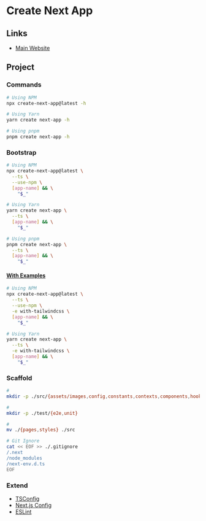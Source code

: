 # Create Next App

## Links

- [Main Website](https://nextjs.org/docs/api-reference/create-next-app)

## Project

### Commands

```sh
# Using NPM
npx create-next-app@latest -h

# Using Yarn
yarn create next-app -h

# Using pnpm
pnpm create next-app -h
```

### Bootstrap

```sh
# Using NPM
npx create-next-app@latest \
  --ts \
  --use-npm \
  [app-name] && \
    "$_"

# Using Yarn
yarn create next-app \
  --ts \
  [app-name] && \
    "$_"

# Using pnpm
pnpm create next-app \
  --ts \
  [app-name] && \
    "$_"
```

#### [With Examples](https://github.com/vercel/next.js/tree/canary/examples)

```sh
# Using NPM
npx create-next-app@latest \
  --ts \
  --use-npm \
  -e with-tailwindcss \
  [app-name] && \
    "$_"

# Using Yarn
yarn create next-app \
  --ts \
  -e with-tailwindcss \
  [app-name] && \
    "$_"
```

### Scaffold

```sh
#
mkdir -p ./src/{assets/images,config,constants,contexts,components,hooks,layouts,lib,types,utils}

#
mkdir -p ./test/{e2e,unit}

#
mv ./{pages,styles} ./src

# Git Ignore
cat << EOF >> ./.gitignore
/.next
/node_modules
/next-env.d.ts
EOF
```

### Extend

- [TSConfig](/next.js/extend/tsconfig.md)
- [Next.js Config](/next.js/extend/config.md)
- [ESLint](/next.js/extend/eslint.md)

<!-- ### Components

```sh
touch ./src/components/Page/{index,Header,Footer}.tsx
touch ./src/components/Button/index.tsx
``` -->

<!-- ### Special Pages

```sh
touch ./src/pages/404.tsx
``` -->

<!-- ###

```sh
touch ./src/pages/__middleware.ts
touch ./src/pages/_document.tsx
``` -->

<!--
# ESLint Ignore
echo '/.next' >> ./.eslintignore
-->
